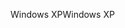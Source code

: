 <span data-ttu-id="a16c4-101">Windows XP</span><span class="sxs-lookup"><span data-stu-id="a16c4-101">Windows XP</span></span>
